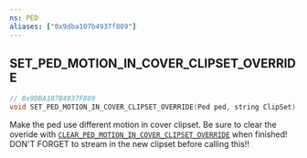 ```yaml
---
ns: PED
aliases: ["0x9dba107b4937f809"]
---
```

## SET_PED_MOTION_IN_COVER_CLIPSET_OVERRIDE

```c
// 0x9DBA107B4937F809
void SET_PED_MOTION_IN_COVER_CLIPSET_OVERRIDE(Ped ped, string ClipSet);
```

Make the ped use different motion in cover clipset. Be sure to clear the overide with [`CLEAR_PED_MOTION_IN_COVER_CLIPSET_OVERRIDE`](#_0xC79196DCB36F6121) when finished! DON'T FORGET to stream in the new clipset before calling this!!

